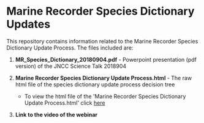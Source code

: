 # Marine Recorder Species Dictionary Updates

This repository contains information related to the Marine Recorder Species Dictionary Update Process. The files included are:

1. **MR_Species_Dictionary_20180904.pdf** - Powerpoint presentation (pdf version) of the JNCC Science Talk 2018904
2. **Marine Recorder Species Dictionary Update Process.html** - The raw html file of the species dictionary update process decision tree
    + To view the html file of the 'Marine Recorder Species Dictionary Update Process.html' click [here](http://htmlpreview.github.io/?https://github.com/jncc/marine-recorder-tools/blob/master/speciesDictionary/Marine%20Recorder%20Species%20Dictionary%20Update%20Process.html)

3. **Link to the video of the webinar** 


